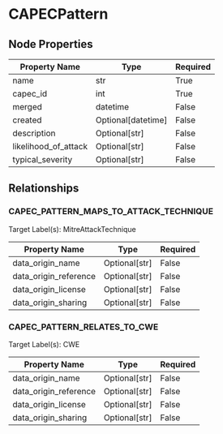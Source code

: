 # CAPECPattern

## Node Properties

| Property Name | Type | Required |
| ------------- | ---- | -------- |
| name | str | True |
| capec_id | int | True |
| merged | datetime | False |
| created | Optional[datetime] | False |
| description | Optional[str] | False |
| likelihood_of_attack | Optional[str] | False |
| typical_severity | Optional[str] | False |

## Relationships

### CAPEC_PATTERN_MAPS_TO_ATTACK_TECHNIQUE

Target Label(s): MitreAttackTechnique

| Property Name | Type | Required |
| ------------- | ---- | -------- |
| data_origin_name | Optional[str] | False |
| data_origin_reference | Optional[str] | False |
| data_origin_license | Optional[str] | False |
| data_origin_sharing | Optional[str] | False |



### CAPEC_PATTERN_RELATES_TO_CWE

Target Label(s): CWE

| Property Name | Type | Required |
| ------------- | ---- | -------- |
| data_origin_name | Optional[str] | False |
| data_origin_reference | Optional[str] | False |
| data_origin_license | Optional[str] | False |
| data_origin_sharing | Optional[str] | False |